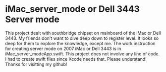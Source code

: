 # iMac_server_mode or Dell 3443 Server mode
This project dealt with southbridge chipset on mainboard of the iMac or Dell 3443. My friends don't want to dive deep down to register level. It looks so deep for them to explore the knowledge, except me. 
The work instruction for creating server mode on 2007 iMac or Dell 3443 is in iMac_server_modeApp.swift. This project does not involve any line of code. I had to create swift files since Xcode needs that. Please understand! Thanks for visitting my github!
